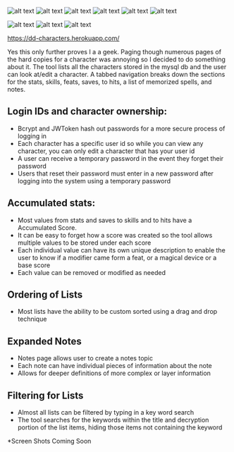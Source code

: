 
![alt text](https://img.shields.io/badge/uses-Node-brightgreen.svg) ![alt text](https://img.shields.io/badge/uses-MySql-brightgreen.svg) ![alt text](https://img.shields.io/badge/uses-Express-brightgreen.svg) ![alt text](https://img.shields.io/badge/uses-bcrypt-brightgreen.svg) ![alt text](https://img.shields.io/badge/uses-Json_Web_Token-brightgreen.svg) ![alt text](https://img.shields.io/badge/uses-Lodash-brightgreen.svg)

![alt text](https://img.shields.io/badge/uses-Angular-blue.svg) ![alt text](https://img.shields.io/badge/uses-Material-blue.svg)  ![alt text](https://img.shields.io/badge/uses-Semantic-blue.svg)

https://dd-characters.herokuapp.com/

Yes this only further proves I a a geek. Paging though numerous pages of the hard copies for a character was annoying so I decided to do something about it. The tool lists all the characters stored in the mysql db and the user can look at/edit a character. A tabbed navigation breaks down the sections for the stats, skills, feats, saves, to hits, a list of memorized spells, and notes.

## Login IDs and character ownership:
  * Bcrypt and JWToken hash out passwords for a more secure process of logging in
  * Each character has a specific user id so while you can view any character, you can only edit a character that has your user id
  * A user can receive a temporary password in the event they forget their password
  * Users that reset their password must enter in a new password after logging into the system using a temporary password
## Accumulated stats:
  * Most values from stats and saves to skills and to hits have a Accumulated Score.
  * It can be easy to forget how a score was created so the tool allows multiple values to be stored under each score
  * Each individual value can have its own unique description to enable the user to know if a modifier came form a feat, or a magical device or a base score
  * Each value can be removed or modified as needed 
## Ordering of Lists
  * Most lists have the ability to be custom sorted using a drag and drop technique
## Expanded Notes
* Notes page allows user to create a notes topic
* Each note can have individual pieces of information about the note
* Allows for deeper definitions of more complex or layer information
## Filtering for Lists
* Almost all lists can be filtered by typing in a key word search
* The tool searches for the keywords within the title and decryption portion of the list items, hiding those items not containing the keyword

*Screen Shots Coming Soon

